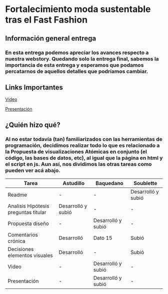 # Fortalecimiento moda sustentable tras el Fast Fashion

## Información general entrega

### En esta entrega podemos apreciar los avances respecto a nuestra webstory. Quedando solo la entrega final, sabemos la importancia de esta entrega y esperamos que podamos percatarnos de aquellos detalles que podríamos cambiar. 


## Links Importantes 

[Video](https://youtu.be/Mzm7e2WSdQQ)

[Presentación](https://www.canva.com/design/DAFsgYdytR0/vepJINUin4JZ94qUP9bOzQ/edit?utm_content=DAFsgYdytR0&utm_campaign=designshare&utm_medium=link2&utm_source=sharebutton)


## ¿Quién hizo qué?

### Al no estar todavía (tan) familiarizados con las herramientas de programación, decidimos realizar todo lo que es relacionado a la Propuesta de visualizaciones Atómicas en conjunto (el código, las bases de datos, etc), al igual que la página en html y el script en js. Aun así, nos dividimos las otras tareas como pueden ver acá abajo. 

| Tarea | Astudillo | Baquedano | Soublette |
|--------------|--------------|--------------|--------------|
| Readme       | -      | -       | Desarrolló  y subió     |
| Analisis Hipótesis preguntas titular       | Desarrolló  y subió    | -      | -       |
| Propuesta diseño      | -      | Desarrolló  y subió    | -     |
| Comentarios crónica      | Desarrolló      | Dato 15      | Subió      |
| Decisiones elementos visuales     | Desarrolló    | -      | Subió      |
| Video      | -      | Desarrolló y subió     | -      |
| Presentación     | - | Desarrolló  y subió    | -     |

